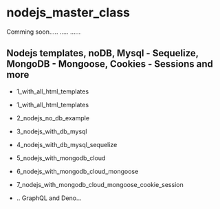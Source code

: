 # nodejs_master_class
Comming soon.....
  .....
      ......
      
## Nodejs templates, noDB, Mysql - Sequelize, MongoDB - Mongoose, Cookies - Sessions and more

 - 1_with_all_html_templates
 - 1_with_all_html_templates
 - 2_nodejs_no_db_example
 - 3_nodejs_with_db_mysql
 - 4_nodejs_with_db_mysql_sequelize
 - 5_nodejs_with_mongodb_cloud
 - 6_nodejs_with_mongodb_cloud_mongoose
 - 7_nodejs_with_mongodb_cloud_mongoose_cookie_session

 - .. GraphQL and Deno...

